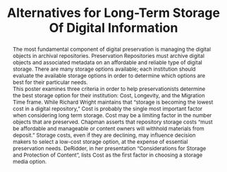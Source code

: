 ---
abstract: 'The most fundamental component of digital preservation is managing the
  digital objects in archival repositories. Preservation Repositories must archive
  digital objects and associated metadata on an affordable and reliable type of digital
  storage. There are many storage options available; each institution should evaluate
  the available storage options in order to determine which options are best for their
  particular needs.


  This poster examines three criteria in order to help preservationists determine
  the best storage option for their institution: Cost, Longevity, and the Migration
  Time frame. While Richard Wright maintains that “storage is becoming the lowest
  cost in a digital repository,” Cost is probably the single most important factor
  when considering long term storage. Cost may be a limiting factor in the number
  objects that are preserved. Chapman asserts that repository storage costs “must
  be affordable and manageable or content owners will withhold materials from deposit.”
  Storage costs, even if they are declining, may influence decision makers to select
  a low-cost storage option, at the expense of essential preservation needs. DeRidder,
  in her presentation “Considerations for Storage and Protection of Content”, lists
  Cost as the first factor in choosing a storage media option.'
creators:
- Erickson, Chris
- Lunt, Barry
date: null
document_url: https://services.phaidra.univie.ac.at/api/object/o:429585/download
grand_parent: iPRES
institutions: []
keywords:
- digital preservation; digital storage; storage costs
landing_page_url: https://phaidra.univie.ac.at/o:429585
language: eng
layout: publication
license: CC BY 4.0 International
notes_url: null
parent: iPRES 2015
publication_type: poster
size: 608458
slides_url: null
source_name: iPRES
title: Alternatives for Long-Term Storage Of Digital Information
year: 2015
---